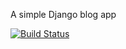 A simple Django blog app

[![Build Status](https://travis-ci.org/TravelTimN/django-blog.svg?branch=master)](https://travis-ci.org/TravelTimN/django-blog)